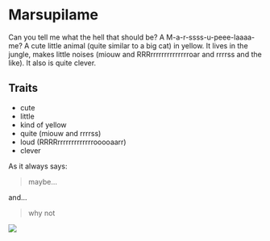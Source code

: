 # Marsupilame

Can you tell me what the hell that should be? A M-a-r-ssss-u-peee-laaaa-me? A cute little animal (quite similar to a big cat) in yellow. It lives in the jungle, makes little noises (miouw and RRRrrrrrrrrrrrrrroar and rrrrss and the like). It also is quite clever.

## Traits

* cute
* little
* kind of yellow
* quite (miouw and rrrrss)
* loud (RRRRrrrrrrrrrrrrrooooaarr)
* clever

As it always says:

> maybe...

and...
> why not



<img src="https://www.infotechnica.de/wp-content/uploads/2020/03/Sockenball.jpg"/>